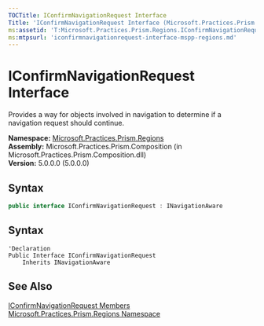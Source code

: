 ```yaml
---
TOCTitle: IConfirmNavigationRequest Interface
Title: 'IConfirmNavigationRequest Interface (Microsoft.Practices.Prism.Regions)'
ms:assetid: 'T:Microsoft.Practices.Prism.Regions.IConfirmNavigationRequest'
ms:mtpsurl: 'iconfirmnavigationrequest-interface-mspp-regions.md'
---
```


# IConfirmNavigationRequest Interface

Provides a way for objects involved in navigation to determine if a navigation request should continue.

**Namespace:** [Microsoft.Practices.Prism.Regions](/patterns-practices/reference/mspp-regions-namespace)  
**Assembly:** Microsoft.Practices.Prism.Composition (in Microsoft.Practices.Prism.Composition.dll)  
**Version:** 5.0.0.0 (5.0.0.0)

## Syntax

```C#
public interface IConfirmNavigationRequest : INavigationAware
```

## Syntax

```VB
'Declaration
Public Interface IConfirmNavigationRequest
	Inherits INavigationAware
```

## See Also

[IConfirmNavigationRequest Members](/patterns-practices/reference/iconfirmnavigationrequest-members-mspp-regions)  
[Microsoft.Practices.Prism.Regions Namespace](/patterns-practices/reference/mspp-regions-namespace)  